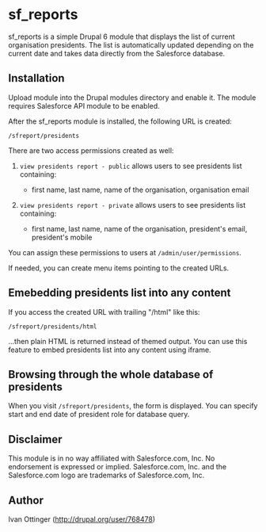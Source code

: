 # sf_reports

sf_reports is a simple Drupal 6 module that displays the list of current organisation presidents. The list is automatically updated depending on the current date and takes data directly from the Salesforce database.

Installation
------------
Upload module into the Drupal modules directory and enable it. The module requires Salesforce API module to be enabled.

After the sf_reports module is installed, the following URL is created:

`/sfreport/presidents`
 
There are two access permissions created as well:

 1. `view presidents report - public`
    allows users to see presidents list containing:
       - first name, last name, name of the organisation, organisation email
           
 2. `view presidents report - private`
    allows users to see presidents list containing:
       - first name, last name, name of the organisation, president's email, president's mobile
 
You can assign these permissions to users at `/admin/user/permissions`.

If needed, you can create menu items pointing to the created URLs.


Emebedding presidents list into any content
-------------------------------------------

If you access the created URL with trailing "/html" like this:

  `/sfreport/presidents/html`
  
  ...then plain HTML is returned instead of themed output. You can use this feature to embed presidents list into any content using iframe.
  

Browsing through the whole database of presidents
-------------------------------------------------
  
When you visit `/sfreport/presidents`, the form is displayed. You can specify start and end date of president role for database query.


Disclaimer
----------

This module is in no way affiliated with Salesforce.com, Inc. No endorsement is expressed or implied. Salesforce.com, Inc. and the Salesforce.com logo are trademarks of Salesforce.com, Inc.

Author
------
Ivan Ottinger (http://drupal.org/user/768478)
